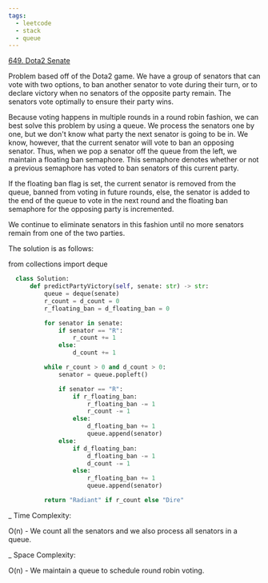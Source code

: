 ```yaml
---
tags:
  - leetcode
  - stack
  - queue
---
```


<a href="https://leetcode.com/problems/dota2-senate/">649. Dota2 Senate</a>

Problem based off of the Dota2 game. We have a group of senators that can vote
with two options, to ban another senator to vote during their turn, or to
declare victory when no senators of the opposite party remain. The senators vote
optimally to ensure their party wins.

Because voting happens in multiple rounds in a round robin fashion, we can best
solve this problem by using a queue. We process the senators one by one, but we
don't know what party the next senator is going to be in. We know, however, that
the current senator will vote to ban an opposing senator. Thus, when we pop a
senator off the queue from the left, we maintain a floating ban semaphore. This
semaphore denotes whether or not a previous semaphore has voted to ban senators
of this current party.

If the floating ban flag is set, the current senator is removed from the queue,
banned from voting in future rounds, else, the senator is added to the end of
the queue to vote in the next round and the floating ban semaphore for the
opposing party is incremented.

We continue to eliminate senators in this fashion until no more senators remain
from one of the two parties.

The solution is as follows:

from collections import deque

```python
  class Solution:
      def predictPartyVictory(self, senate: str) -> str:
          queue = deque(senate)
          r_count = d_count = 0
          r_floating_ban = d_floating_ban = 0

          for senator in senate:
              if senator == "R":
                  r_count += 1
              else:
                  d_count += 1

          while r_count > 0 and d_count > 0:
              senator = queue.popleft()

              if senator == "R":
                  if r_floating_ban:
                      r_floating_ban -= 1
                      r_count -= 1
                  else:
                      d_floating_ban += 1
                      queue.append(senator)
              else:
                  if d_floating_ban:
                      d_floating_ban -= 1
                      d_count -= 1
                  else:
                      r_floating_ban += 1
                      queue.append(senator)

          return "Radiant" if r_count else "Dire"
```

\_ Time Complexity:

O(n) - We count all the senators and we also process all senators in a queue.

\_ Space Complexity:

O(n) - We maintain a queue to schedule round robin voting.
